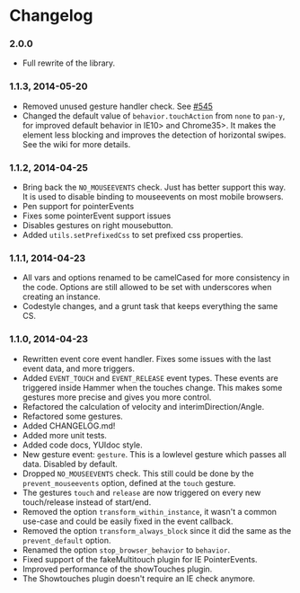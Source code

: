 # Changelog

### 2.0.0
- Full rewrite of the library.

### 1.1.3, 2014-05-20
- Removed unused gesture handler check. See [#545](https://github.com/EightMedia/hammer.js/issues/545)
- Changed the default value of `behavior.touchAction` from `none` to `pan-y`, for improved default behavior in IE10> and Chrome35>.
It makes the element less blocking and improves the detection of horizontal swipes. See the wiki for more details.

### 1.1.2, 2014-04-25
- Bring back the `NO_MOUSEEVENTS` check. Just has better support this way. It is used to disable binding to mouseevents on most mobile browsers.
- Pen support for pointerEvents
- Fixes some pointerEvent support issues
- Disables gestures on right mousebutton.
- Added `utils.setPrefixedCss` to set prefixed css properties.

### 1.1.1, 2014-04-23
- All vars and options renamed to be camelCased for more consistency in the code. Options are still allowed to be set with underscores when creating an instance.
- Codestyle changes, and a grunt task that keeps everything the same CS.

### 1.1.0, 2014-04-23
- Rewritten event core event handler. Fixes some issues with the last event data, and more triggers.
- Added `EVENT_TOUCH` and `EVENT_RELEASE` event types. These events are triggered inside Hammer when the touches change. This makes some gestures more precise and gives you more control.
- Refactored the calculation of velocity and interimDirection/Angle.
- Refactored some gestures.
- Added CHANGELOG.md!
- Added more unit tests.
- Added code docs, YUIdoc style.
- New gesture event: `gesture`. This is a lowlevel gesture which passes all data. Disabled by default.
- Dropped `NO_MOUSEEVENTS` check. This still could be done by the `prevent_mouseevents` option, defined at the `touch` gesture.
- The gestures `touch` and `release` are now triggered on every new touch/release instead of start/end.
- Removed the option `transform_within_instance`, it wasn't a common use-case and could be easily fixed in the event callback.
- Removed the option `transform_always_block` since it did the same as the `prevent_default` option.
- Renamed the option `stop_browser_behavior` to `behavior`.
- Fixed support of the fakeMultitouch plugin for IE PointerEvents.
- Improved performance of the showTouches plugin.
- The Showtouches plugin doesn't require an IE check anymore.
